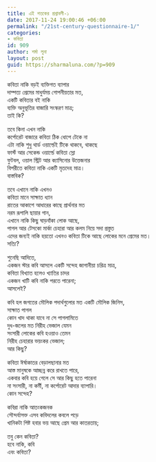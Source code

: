 ```yaml
---
title: এই শতকের প্রশ্নাবলী-১
date: 2017-11-24 19:00:46 +06:00
permalink: "/21st-century-questionnaire-1/"
categories:
- কবিতা
id: 909
author: শর্মা লুনা
layout: post
guid: https://sharmaluna.com/?p=909
---
```


কবিতা নাকি বড়ই ব্যক্তিগত ব্যাপার  
দাম্পত্য প্রেমের মাধুর্যময় গোপনীয়তার মত,  
একটি কবিতার বই নাকি  
ব্যক্তি অনুভূতির বাজারি সংস্করণ মাত্র;  
তাই কি?

তবে কিনা এখন নাকি  
কর্পোরেট বাজারে কবিতা ঠিক ধোপে টেকে না  
এটা নাকি শুধু থার্ড ওয়ার্ল্ডেই টিকে থাকবে, থাকছে  
ফার্স্ট আর সেকেন্ড ওয়ার্ল্ডে কবিতা স্লো  
ফুটবল, ওয়াল স্ট্রিট আর ক্যাসিনোর উত্তেজনার  
বিপরীতে কবিতা নাকি একটি মৃতদেহ মাত্র।  
বাস্তবিক?

তবে এখানে নাকি এখনও  
কবিতা মানে সাক্ষাত ধ্যান  
রাতের আকাশে আধারের কাছে প্রার্থনার মত  
নরম রূপালি ছায়ার গান,  
এখানে নাকি কিছু ঘাড়বাঁকা লোক আছে,  
পাগল আর টেসকো মার্কা চেহারা আর কলম নিয়ে সদা প্রস্তুত  
এদের জন্যই নাকি হয়তো এখনও কবিতা টিকে আছে লোকের মনে প্রেমের মত।  
সত্যি?

শুনেছি আদিতে,  
একজন স্টার কবি আসলে একটি সন্দেহ জাগানীয়া চরিত্র মাত্র,  
কবিতা বিখ্যাত হলেও খ্যাতির চাদর  
একজন খাটি কবি নাকি পরতে পারেনা;  
আসলেই?

কবি হল জগতের মৌলিক পদার্থগুলোর মত একটি মৌলিক জিনিস,  
সাক্ষাত পাগল  
কোন খাদ থাকা যাবে না সে পাগলামিতে  
দুধ-জলের মত নিরীহ ভেজাল যেমন  
সংসারী লোকের কবি হওয়াও তেমন  
নিরীহ চেহারার ভয়ংকর ভেজাল;  
আর কিছু?

কবিতা ঈর্ষাকাতর বেড়ালছানার মত  
আস্ত মানুষকে আচ্ছন্ন করে রাখতে পারে,  
একবার কবি হয়ে গেলে সে আর কিছু হতে পারেনা  
না সংসারী, না কর্মী, না কর্পোরেট আদার ব্যাপারি।  
কোন সন্দেহ?

কবিরা নাকি আতংকজনক  
সৌন্দর্যাসক্ত এসব কবিদলের কবলে পড়ে  
খানিকটা পিষ্ট হবার ভয় আছে প্রেম আর কাতরতায়;

তবু কেন কবিতা?  
হবে নাকি, কবি  
এবং কবিতা?